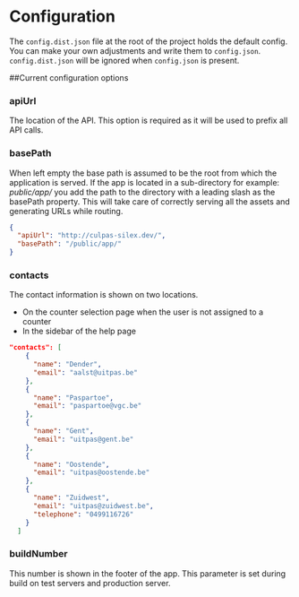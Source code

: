 # Configuration
The `config.dist.json` file at the root of the project holds the default config. You can make your own adjustments and write them to `config.json`. `config.dist.json` will be ignored when `config.json` is present.
 
##Current configuration options
### apiUrl
 The location of the API. This option is required as it will be used to prefix all API calls.

### basePath
 When left empty the base path is assumed to be the root from which the application is served. If the app is located in a sub-directory for example: *public/app/* you add the path to the directory with a leading slash as the basePath property. This will take care of correctly serving all the assets and generating URLs while routing.
```json
{
  "apiUrl": "http://culpas-silex.dev/",
  "basePath": "/public/app/"
}
```

### contacts
The contact information is shown on two locations.
* On the counter selection page when the user is not assigned to a counter
* In the sidebar of the help page

```json
"contacts": [
    {
      "name": "Dender",
      "email": "aalst@uitpas.be"
    },
    {
      "name": "Paspartoe",
      "email": "paspartoe@vgc.be"
    },
    {
      "name": "Gent",
      "email": "uitpas@gent.be"
    },
    {
      "name": "Oostende",
      "email": "uitpas@oostende.be"
    },
    {
      "name": "Zuidwest",
      "email": "uitpas@zuidwest.be",
      "telephone": "0499116726"
    }
  ]
  ```
  
  ### buildNumber
 This number is shown in the footer of the app. This parameter is set during build on test servers and production server.
